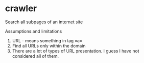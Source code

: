 # crawler
Search all subpages of an internet site

Assumptions and limitations 
1. URL - means something in tag «a» 
2. Find all URLs only within the domain 
3. There are a lot of types of URL presentation. I guess I have not considered all of them. 
